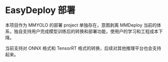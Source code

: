 # EasyDeploy 部署

本项目作为 MMYOLO 的部署 project 单独存在，意图剥离 MMDeploy 当前的体系，独自支持用户完成模型训练后的转换和部署功能，使用户的学习和工程成本下降。

当前支持对 ONNX 格式和 TensorRT 格式的转换，后续对其他推理平台也会支持起来。
